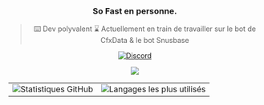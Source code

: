 <div align="center">

### So Fast en personne.

> ⌨️ Dev polyvalent
> ⌛ Actuellement en train de travailler sur le bot de CfxData & le bot Snusbase

</div>

<div align="center">
  <a href="https://discord.com/users/1152591774741708891">
    <img src="https://img.shields.io/badge/Discord-5865F2?style=for-the-badge&logo=discord&logoColor=white" alt="Discord">
  </a>
</div>

<p align="center">
  <a href="https://skillicons.dev">
    <img src="https://skillicons.dev/icons?i=python,js,php,mysql,css,html,lua" />
  </a>
</p>

<table align="center">
  <tr>
    <td><img src="https://github-readme-stats.vercel.app/api?username=so-fastof&show_icons=true&theme=radical&hide_border=true&count_private=true" alt="Statistiques GitHub" /></td>
    <td><img src="https://github-readme-stats.vercel.app/api/top-langs/?username=so-fastof&layout=compact&theme=radical&hide_border=true&langs_count=8" alt="Langages les plus utilisés" /></td>
  </tr>
</table>
